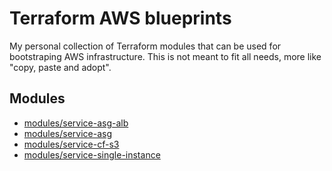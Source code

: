 # Terraform AWS blueprints

My personal collection of Terraform modules that can be used for bootstraping
AWS infrastructure. This is not meant to fit all needs, more like "copy, paste
and adopt".

## Modules

- [modules/service-asg-alb](modules/service-asg-alb/)
- [modules/service-asg](modules/service-asg/)
- [modules/service-cf-s3](modules/service-cf-s3/)
- [modules/service-single-instance](modules/service-single-instance/)

